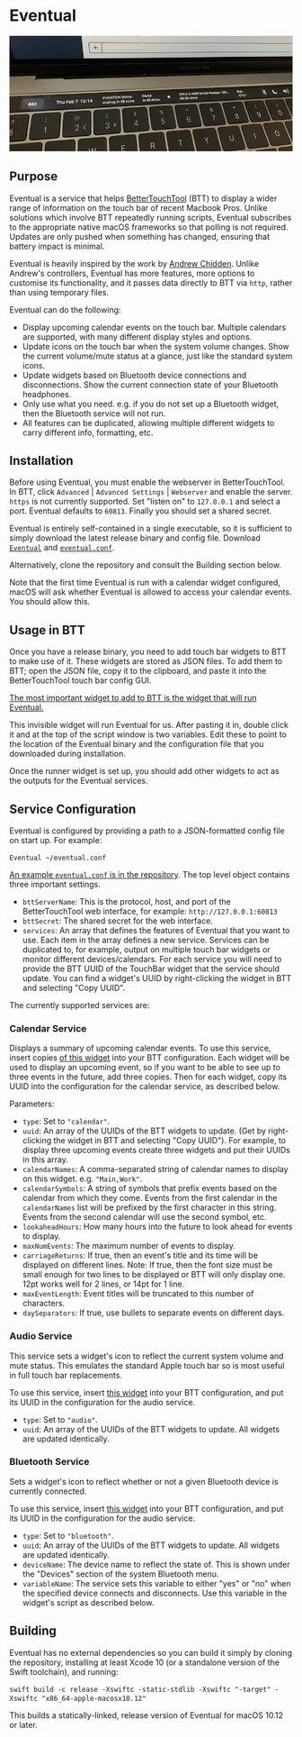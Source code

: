 #  Eventual

![Example of Eventual's calendar widget](images/calendarexample.jpg)

## Purpose

Eventual is a service that helps [BetterTouchTool](https://folivora.ai/) (BTT) to display a wider range of information on the touch bar of recent Macbook Pros. Unlike solutions which involve BTT repeatedly running scripts, Eventual subscribes to the appropriate native macOS frameworks so that polling is not required. Updates are only pushed when something has changed, ensuring that battery impact is minimal.

Eventual is heavily inspired by the work by [Andrew Chidden](https://github.com/andrewchidden/btt-services). Unlike Andrew's controllers, Eventual has more features, more options to customise its functionality, and it passes data directly to BTT via `http`, rather than using temporary files.

Eventual can do the following:

* Display upcoming calendar events on the touch bar. Multiple calendars are supported, with many different display styles and options. 
* Update icons on the touch bar when the system volume changes. Show the current volume/mute status at a glance, just like the standard system icons.
* Update widgets based on Bluetooth device connections and disconnections. Show the current connection state of your Bluetooth headphones.
* Only use what you need. e.g. if you do not set up a Bluetooth widget, then the Bluetooth service will not run.
* All features can be duplicated, allowing multiple different widgets to carry different info, formatting, etc.


## Installation

Before using Eventual, you must enable the webserver in BetterTouchTool. In BTT, click `Advanced` | `Advanced Settings` | `Webserver` and enable the server. `https` is not currently supported. Set "listen on" to `127.0.0.1` and select a port. Eventual defaults to `60813`. Finally you should set a shared secret.

Eventual is entirely self-contained in a single executable, so it is sufficient to simply download the latest release binary and config file. Download [`Eventual`](https://github.com/iangray001/Eventual/blob/master/Eventual) and [`eventual.conf`](https://github.com/iangray001/Eventual/blob/master/eventual.conf). 

Alternatively, clone the repository and consult the Building section below.

Note that the first time Eventual is run with a calendar widget configured, macOS will ask whether Eventual is allowed to access your calendar events. You should allow this. 


## Usage in BTT

Once you have a release binary, you need to add touch bar widgets to BTT to make use of it. These widgets are stored as JSON files. To add them to BTT; open the JSON file, copy it to the clipboard, and paste it into the BetterTouchTool touch bar config GUI. 

[The most important widget to add to BTT is the widget that will run Eventual.](https://github.com/iangray001/Eventual/blob/master/widgets/runner.json)

This invisible widget will run Eventual for us. After pasting it in, double click it and at the top of the script window is two variables. Edit these to point to the location of the Eventual binary and the configuration file that you downloaded during installation. 

Once the runner widget is set up, you should add other widgets to act as the outputs for the Eventual services. 


## Service Configuration 

Eventual is configured by providing a path to a JSON-formatted config file on start up. For example:

	Eventual ~/eventual.conf

[An example `eventual.conf` is in the repository](https://github.com/iangray001/Eventual/blob/master/eventual.conf). The top level object contains three important settings.

 * `bttServerName`: This is the protocol, host, and port of the BetterTouchTool web interface, for example: `http://127.0.0.1:60813`
 * `bttSecret`: The shared secret for the web interface.
 * `services`: An array that defines the features of Eventual that you want to use. Each item in the array defines a new service. Services can be duplicated to, for example, output on multiple touch bar widgets or monitor different devices/calendars. For each service you will need to provide the BTT UUID of the TouchBar widget that the service should update. You can find a widget's UUID by right-clicking the widget in BTT and selecting "Copy UUID".

The currently supported services are:


### Calendar Service

Displays a summary of upcoming calendar events. To use this service, insert copies [of this widget](https://github.com/iangray001/Eventual/blob/master/widgets/calendar.json) into your BTT configuration. Each widget will be used to display an upcoming event, so if you want to be able to see up to three events in the future, add three copies. Then for each widget, copy its UUID into the configuration for the calendar service, as described below.

Parameters:

* `type`: Set to `"calendar"`.
* `uuid`: An array of the UUIDs of the BTT widgets to update. (Get by right-clicking the widget in BTT and selecting "Copy UUID"). For example, to display three upcoming events create three widgets and put their UUIDs in this array.
* `calendarNames`: A comma-separated string of calendar names to display on this widget. e.g. `"Main,Work"`.
* `calendarSymbols`: A string of symbols that prefix events based on the calendar from which they come. Events from the first calendar in the `calendarNames` list will be prefixed by the first character in this string. Events from the second calendar will use the second symbol, etc.
* `lookaheadHours`: How many hours into the future to look ahead for events to display.
* `maxNumEvents`: The maximum number of events to display.
* `carriageReturns`: If true, then an event's title and its time will be displayed on different lines. Note: If true, then the font size must be small enough for two lines to be displayed or BTT will only display one. 12pt works well for 2 lines, or 14pt for 1 line.
* `maxEventLength`: Event titles will be truncated to this number of characters.
* `daySeparators`: If true, use bullets to separate events on different days.


### Audio Service

This service sets a widget's icon to reflect the current system volume and mute status. This emulates the standard Apple touch bar so is most useful in full touch bar replacements.

To use this service, insert [this widget](https://github.com/iangray001/Eventual/blob/master/widgets/audio.json) into your BTT configuration, and put its UUID in the configuration for the audio service.

* `type`: Set to `"audio"`.
* `uuid`: An array of the UUIDs of the BTT widgets to update. All widgets are updated identically.


### Bluetooth Service

Sets a widget's icon to reflect whether or not a given Bluetooth device is currently connected.

To use this service, insert [this widget](https://github.com/iangray001/Eventual/blob/master/widgets/audio.json) into your BTT configuration, and put its UUID in the configuration for the audio service.

* `type`: Set to `"bluetooth"`.
* `uuid`: An array of the UUIDs of the BTT widgets to update. All widgets are updated identically.
* `deviceName`: The device name to reflect the state of. This is shown under the "Devices" section of the system Bluetooth menu.
* `variableName`: The service sets this variable to either "yes" or "no" when the specified device connects and disconnects. Use this variable in the widget's script as described below.



## Building

Eventual has no external dependencies so you can build it simply by cloning the repository, installing at least Xcode 10 (or a standalone version of the Swift toolchain), and running:

	swift build -c release -Xswiftc -static-stdlib -Xswiftc "-target" -Xswiftc "x86_64-apple-macosx10.12"

This builds a statically-linked, release version of Eventual for macOS 10.12 or later.



